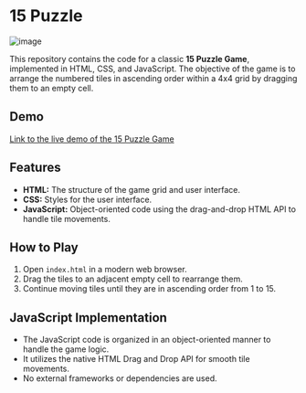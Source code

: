 # 15 Puzzle
![image](https://github.com/KaruzG/Puzzle4x4/assets/95084763/1c0ce7b8-8d50-4593-83f6-79b84db7133c)

This repository contains the code for a classic **15 Puzzle Game**, implemented in HTML, CSS, and JavaScript. The objective of the game is to arrange the numbered tiles in ascending order within a 4x4 grid by dragging them to an empty cell.

## Demo

[Link to the live demo of the 15 Puzzle Game](https://karuzg.github.io/Puzzle4x4/)

## Features

- **HTML:** The structure of the game grid and user interface.
- **CSS:** Styles for the user interface.
- **JavaScript:** Object-oriented code using the drag-and-drop HTML API to handle tile movements.

## How to Play

1. Open `index.html` in a modern web browser.
2. Drag the tiles to an adjacent empty cell to rearrange them.
3. Continue moving tiles until they are in ascending order from 1 to 15.

## JavaScript Implementation

- The JavaScript code is organized in an object-oriented manner to handle the game logic.
- It utilizes the native HTML Drag and Drop API for smooth tile movements.
- No external frameworks or dependencies are used.
   

